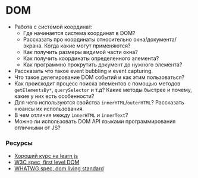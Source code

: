 # DOM

* Работа с системой координат:
  * Где начинается система координат в DOM?
  * Рассказать про координаты относительно окна/документа/экрана. Когда какие могут применяются?
  * Как получить размеры видимой части окна?
  * Как получить координаты определенного элемента?
  * Как программно прокрутить документ до нужного элемента?
* Рассказать что такое event bubbling и event capturing.
* Что такое делегирование DOM событий и как этим пользоваться?
* Как происходит процесс поиска элементов с помощью методов `getElementsBy*`, `querySelector` и т.д? Какие методы быстрее и почему, какие у них есть особенности?
* Для чего используются свойства `innerHTML`/`outerHTML`? Рассказать нюансы их использования.
* В чем отличия между `innerHTML` и `innerText`?
* Можно ли использовать DOM API языками программирования отличными от JS?

### Ресурсы
* [Хороший курс на learn js](https://learn.javascript.ru/document)
* [W3C spec, first level DOM](https://www.w3.org/TR/REC-DOM-Level-1/expanded-toc.html)
* [WHATWG spec, dom living standard](https://dom.spec.whatwg.org)